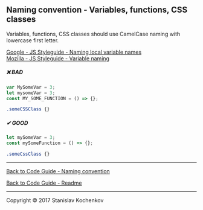 ## Naming convention - Variables, functions, CSS classes

Variables, functions, CSS classes should use CamelCase naming with lowercase first letter.

[Google - JS Styleguide - Naming local variable names](https://google.github.io/styleguide/jsguide.html#naming-local-variable-names)  
[Mozilla - JS Styleguide - Variable naming](https://developer.mozilla.org/en-US/docs/MDN/Guidelines/Code_guidelines/JavaScript#variable_naming)

##### ❌ BAD

```javascript
var MySomeVar = 3;
let mysomeVar = 3;
const MY_SOME_FUNCTION = () => {};
```

```css
.someCSSClass {}
```

##### ✔ GOOD

```javascript
let mySomeVar = 3;
const mySomeFunction = () => {};
```

```css
.someCssClass {}
```

---

[Back to Code Guide - Naming convention](https://github.com/UserBug/codeGuide/tree/v2/docs/namingConvention)

[Back to Code Guide - Readme](https://github.com/UserBug/codeGuide/tree/v2)

---
Copyright © 2017 Stanislav Kochenkov 